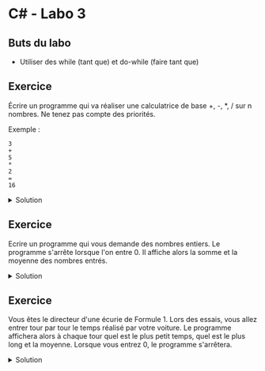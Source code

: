 # C# - Labo 3

## Buts du labo
- Utiliser des while (tant que) et do-while (faire tant que)

## Exercice 

Écrire un programme qui va réaliser une calculatrice de base +, -, \*, / sur n nombres. Ne tenez pas compte des priorités. 

Exemple :

```
3
+
5
*
2
=
16
```

<details>
	<summary>Solution</summary>

```csharp

```
</details>

## Exercice 

Ecrire un programme qui vous demande des nombres entiers. Le programme s'arrête lorsque l'on entre 0. Il affiche alors la somme et la moyenne des nombres entrés.

<details>
	<summary>Solution</summary>

```csharp

```
</details>

## Exercice

Vous êtes le directeur d'une écurie de Formule 1. Lors des essais, vous allez entrer tour par tour le temps réalisé par votre voiture. Le programme affichera alors à chaque tour quel est le plus petit temps, quel est le plus long et la moyenne. Lorsque vous entrez 0, le programme s'arrêtera.

<details>
	<summary>Solution</summary>

```csharp

```
</details>

